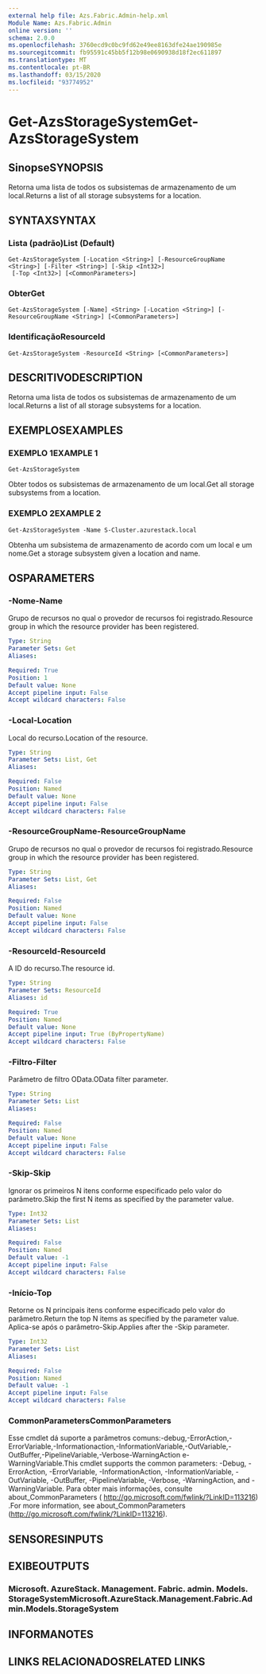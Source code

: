 ```yaml
---
external help file: Azs.Fabric.Admin-help.xml
Module Name: Azs.Fabric.Admin
online version: ''
schema: 2.0.0
ms.openlocfilehash: 3760ecd9c0bc9fd62e49ee8163dfe24ae190985e
ms.sourcegitcommit: fb95591c45bb5f12b98e0690938d18f2ec611897
ms.translationtype: MT
ms.contentlocale: pt-BR
ms.lasthandoff: 03/15/2020
ms.locfileid: "93774952"
---
```

# <span data-ttu-id="bce2d-101">Get-AzsStorageSystem</span><span class="sxs-lookup"><span data-stu-id="bce2d-101">Get-AzsStorageSystem</span></span>

## <span data-ttu-id="bce2d-102">Sinopse</span><span class="sxs-lookup"><span data-stu-id="bce2d-102">SYNOPSIS</span></span>
<span data-ttu-id="bce2d-103">Retorna uma lista de todos os subsistemas de armazenamento de um local.</span><span class="sxs-lookup"><span data-stu-id="bce2d-103">Returns a list of all storage subsystems for a location.</span></span>

## <span data-ttu-id="bce2d-104">SYNTAX</span><span class="sxs-lookup"><span data-stu-id="bce2d-104">SYNTAX</span></span>

### <span data-ttu-id="bce2d-105">Lista (padrão)</span><span class="sxs-lookup"><span data-stu-id="bce2d-105">List (Default)</span></span>
```
Get-AzsStorageSystem [-Location <String>] [-ResourceGroupName <String>] [-Filter <String>] [-Skip <Int32>]
 [-Top <Int32>] [<CommonParameters>]
```

### <span data-ttu-id="bce2d-106">Obter</span><span class="sxs-lookup"><span data-stu-id="bce2d-106">Get</span></span>
```
Get-AzsStorageSystem [-Name] <String> [-Location <String>] [-ResourceGroupName <String>] [<CommonParameters>]
```

### <span data-ttu-id="bce2d-107">Identificação</span><span class="sxs-lookup"><span data-stu-id="bce2d-107">ResourceId</span></span>
```
Get-AzsStorageSystem -ResourceId <String> [<CommonParameters>]
```

## <span data-ttu-id="bce2d-108">DESCRITIVO</span><span class="sxs-lookup"><span data-stu-id="bce2d-108">DESCRIPTION</span></span>
<span data-ttu-id="bce2d-109">Retorna uma lista de todos os subsistemas de armazenamento de um local.</span><span class="sxs-lookup"><span data-stu-id="bce2d-109">Returns a list of all storage subsystems for a location.</span></span>

## <span data-ttu-id="bce2d-110">EXEMPLOS</span><span class="sxs-lookup"><span data-stu-id="bce2d-110">EXAMPLES</span></span>

### <span data-ttu-id="bce2d-111">EXEMPLO 1</span><span class="sxs-lookup"><span data-stu-id="bce2d-111">EXAMPLE 1</span></span>
```
Get-AzsStorageSystem
```

<span data-ttu-id="bce2d-112">Obter todos os subsistemas de armazenamento de um local.</span><span class="sxs-lookup"><span data-stu-id="bce2d-112">Get all storage subsystems from a location.</span></span>

### <span data-ttu-id="bce2d-113">EXEMPLO 2</span><span class="sxs-lookup"><span data-stu-id="bce2d-113">EXAMPLE 2</span></span>
```
Get-AzsStorageSystem -Name S-Cluster.azurestack.local
```

<span data-ttu-id="bce2d-114">Obtenha um subsistema de armazenamento de acordo com um local e um nome.</span><span class="sxs-lookup"><span data-stu-id="bce2d-114">Get a storage subsystem given a location and name.</span></span>

## <span data-ttu-id="bce2d-115">OS</span><span class="sxs-lookup"><span data-stu-id="bce2d-115">PARAMETERS</span></span>

### <span data-ttu-id="bce2d-116">-Nome</span><span class="sxs-lookup"><span data-stu-id="bce2d-116">-Name</span></span>
<span data-ttu-id="bce2d-117">Grupo de recursos no qual o provedor de recursos foi registrado.</span><span class="sxs-lookup"><span data-stu-id="bce2d-117">Resource group in which the resource provider has been registered.</span></span>

```yaml
Type: String
Parameter Sets: Get
Aliases:

Required: True
Position: 1
Default value: None
Accept pipeline input: False
Accept wildcard characters: False
```

### <span data-ttu-id="bce2d-118">-Local</span><span class="sxs-lookup"><span data-stu-id="bce2d-118">-Location</span></span>
<span data-ttu-id="bce2d-119">Local do recurso.</span><span class="sxs-lookup"><span data-stu-id="bce2d-119">Location of the resource.</span></span>

```yaml
Type: String
Parameter Sets: List, Get
Aliases:

Required: False
Position: Named
Default value: None
Accept pipeline input: False
Accept wildcard characters: False
```

### <span data-ttu-id="bce2d-120">-ResourceGroupName</span><span class="sxs-lookup"><span data-stu-id="bce2d-120">-ResourceGroupName</span></span>
<span data-ttu-id="bce2d-121">Grupo de recursos no qual o provedor de recursos foi registrado.</span><span class="sxs-lookup"><span data-stu-id="bce2d-121">Resource group in which the resource provider has been registered.</span></span>

```yaml
Type: String
Parameter Sets: List, Get
Aliases:

Required: False
Position: Named
Default value: None
Accept pipeline input: False
Accept wildcard characters: False
```

### <span data-ttu-id="bce2d-122">-ResourceId</span><span class="sxs-lookup"><span data-stu-id="bce2d-122">-ResourceId</span></span>
<span data-ttu-id="bce2d-123">A ID do recurso.</span><span class="sxs-lookup"><span data-stu-id="bce2d-123">The resource id.</span></span>

```yaml
Type: String
Parameter Sets: ResourceId
Aliases: id

Required: True
Position: Named
Default value: None
Accept pipeline input: True (ByPropertyName)
Accept wildcard characters: False
```

### <span data-ttu-id="bce2d-124">-Filtro</span><span class="sxs-lookup"><span data-stu-id="bce2d-124">-Filter</span></span>
<span data-ttu-id="bce2d-125">Parâmetro de filtro OData.</span><span class="sxs-lookup"><span data-stu-id="bce2d-125">OData filter parameter.</span></span>

```yaml
Type: String
Parameter Sets: List
Aliases:

Required: False
Position: Named
Default value: None
Accept pipeline input: False
Accept wildcard characters: False
```

### <span data-ttu-id="bce2d-126">-Skip</span><span class="sxs-lookup"><span data-stu-id="bce2d-126">-Skip</span></span>
<span data-ttu-id="bce2d-127">Ignorar os primeiros N itens conforme especificado pelo valor do parâmetro.</span><span class="sxs-lookup"><span data-stu-id="bce2d-127">Skip the first N items as specified by the parameter value.</span></span>

```yaml
Type: Int32
Parameter Sets: List
Aliases:

Required: False
Position: Named
Default value: -1
Accept pipeline input: False
Accept wildcard characters: False
```

### <span data-ttu-id="bce2d-128">-Início</span><span class="sxs-lookup"><span data-stu-id="bce2d-128">-Top</span></span>
<span data-ttu-id="bce2d-129">Retorne os N principais itens conforme especificado pelo valor do parâmetro.</span><span class="sxs-lookup"><span data-stu-id="bce2d-129">Return the top N items as specified by the parameter value.</span></span>
<span data-ttu-id="bce2d-130">Aplica-se após o parâmetro-Skip.</span><span class="sxs-lookup"><span data-stu-id="bce2d-130">Applies after the -Skip parameter.</span></span>

```yaml
Type: Int32
Parameter Sets: List
Aliases:

Required: False
Position: Named
Default value: -1
Accept pipeline input: False
Accept wildcard characters: False
```

### <span data-ttu-id="bce2d-131">CommonParameters</span><span class="sxs-lookup"><span data-stu-id="bce2d-131">CommonParameters</span></span>
<span data-ttu-id="bce2d-132">Esse cmdlet dá suporte a parâmetros comuns:-debug,-ErrorAction,-ErrorVariable,-Informationaction,-InformationVariable,-OutVariable,-OutBuffer,-PipelineVariable,-Verbose-WarningAction e-WarningVariable.</span><span class="sxs-lookup"><span data-stu-id="bce2d-132">This cmdlet supports the common parameters: -Debug, -ErrorAction, -ErrorVariable, -InformationAction, -InformationVariable, -OutVariable, -OutBuffer, -PipelineVariable, -Verbose, -WarningAction, and -WarningVariable.</span></span> <span data-ttu-id="bce2d-133">Para obter mais informações, consulte about_CommonParameters ( http://go.microsoft.com/fwlink/?LinkID=113216) .</span><span class="sxs-lookup"><span data-stu-id="bce2d-133">For more information, see about_CommonParameters (http://go.microsoft.com/fwlink/?LinkID=113216).</span></span>

## <span data-ttu-id="bce2d-134">SENSORES</span><span class="sxs-lookup"><span data-stu-id="bce2d-134">INPUTS</span></span>

## <span data-ttu-id="bce2d-135">EXIBE</span><span class="sxs-lookup"><span data-stu-id="bce2d-135">OUTPUTS</span></span>

### <span data-ttu-id="bce2d-136">Microsoft. AzureStack. Management. Fabric. admin. Models. StorageSystem</span><span class="sxs-lookup"><span data-stu-id="bce2d-136">Microsoft.AzureStack.Management.Fabric.Admin.Models.StorageSystem</span></span>

## <span data-ttu-id="bce2d-137">INFORMA</span><span class="sxs-lookup"><span data-stu-id="bce2d-137">NOTES</span></span>

## <span data-ttu-id="bce2d-138">LINKS RELACIONADOS</span><span class="sxs-lookup"><span data-stu-id="bce2d-138">RELATED LINKS</span></span>
